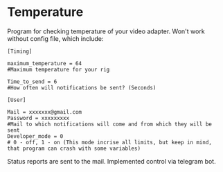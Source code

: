 # Temperature

Program for checking temperature of your video adapter. Won't work without config file, which include:
```
[Timing]

maximum_temperature = 64
#Maximum temperature for your rig

Time_to_send = 6
#How often will notifications be sent? (Seconds)

[User]

Mail = xxxxxxx@gmail.com
Password = xxxxxxxxx
#Mail to which notifications will come and from which they will be sent 
Developer_mode = 0
# 0 - off, 1 - on (This mode incrise all limits, but keep in mind, that program can crash with some variables)
```
Status reports are sent to the mail. Implemented control via telegram bot. 
